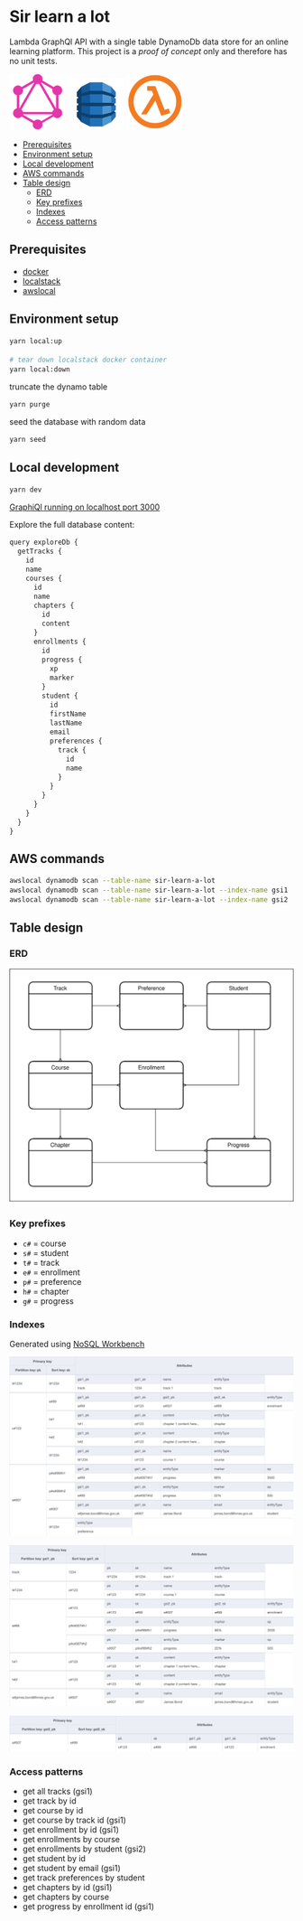 # Sir learn a lot

Lambda GraphQl API with a single table DynamoDb data store for an online learning platform.
This project is a _proof of concept_ only and therefore has no unit tests.

<p float="left">
  <img src="./design/GraphQl.png" width="100" /> 
  <img src="/design/DynamoDB.png" width="100" />
  <img src="./design/Lambda.png" width="100" /> 
</p>

- [Prerequisites](#prerequisites)
- [Environment setup](#environment-setup)
- [Local development](#local-development)
- [AWS commands](#aws-commands)
- [Table design](#table-design)
  - [ERD](#erd)
  - [Key prefixes](#key-prefixes)
  - [Indexes](#indexes)
  - [Access patterns](#access-patterns)

## Prerequisites

- [docker](https://www.docker.com/)
- [localstack](https://localstack.cloud/)
- [awslocal](https://github.com/localstack/awscli-local)

## Environment setup

```bash
yarn local:up

# tear down localstack docker container
yarn local:down
```

truncate the dynamo table

```bash
yarn purge
```

seed the database with random data

```bash
yarn seed
```

## Local development

```bash
yarn dev
```

[GraphiQl running on localhost port 3000](http://localhost:3000/graphql)

Explore the full database content:

```
query exploreDb {
  getTracks {
    id
    name
    courses {
      id
      name
      chapters {
        id
        content
      }
      enrollments {
        id
        progress {
          xp
          marker
        }
        student {
          id
          firstName
          lastName
          email
          preferences {
            track {
              id
              name
            }
          }
        }
      }
    }
  }
}
```

## AWS commands

```bash
awslocal dynamodb scan --table-name sir-learn-a-lot
awslocal dynamodb scan --table-name sir-learn-a-lot --index-name gsi1
awslocal dynamodb scan --table-name sir-learn-a-lot --index-name gsi2
```

## Table design

### ERD

![erd](./design/erd.svg)

### Key prefixes

- `c#` = course
- `s#` = student
- `t#` = track
- `e#` = enrollment
- `p#` = preference
- `h#` = chapter
- `g#` = progress

### Indexes

Generated using [NoSQL Workbench](https://docs.aws.amazon.com/amazondynamodb/latest/developerguide/workbench.html)

![primary](./design/ddbPrimaryKey.png)

![GSI 1](./design/ddbGsi1.png)

![GSI 2](./design/ddbGsi2.png)

### Access patterns

- get all tracks (gsi1)
- get track by id
- get course by id
- get course by track id (gsi1)
- get enrollment by id (gsi1)
- get enrollments by course
- get enrollments by student (gsi2)
- get student by id
- get student by email (gsi1)
- get track preferences by student
- get chapters by id (gsi1)
- get chapters by course
- get progress by enrollment id (gsi1)
